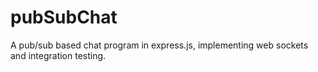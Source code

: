 # pubSubChat
A pub/sub based chat program in express.js, implementing web sockets and integration testing.
